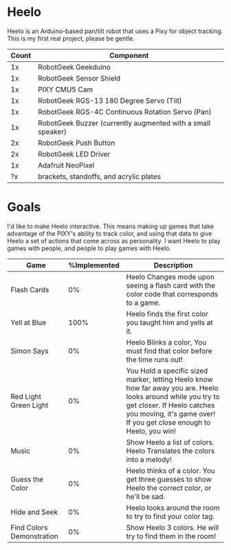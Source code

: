 # Heelo
Heelo is an Arduino-based pan/tilt robot that uses a Pixy for object tracking.
This is my first real project, please be gentle.

| Count | Component                                                   | 
| ----- | ----------------------------------------------------------- | 
|    1x | RobotGeek Geekduino                                         | 
|    1x | RobotGeek Sensor Shield                                     |
|    1x | PIXY CMU5 Cam                                               |
|    1x | RobotGeek RGS-13 180 Degree Servo (Tilt)                    | 
|    1x | RobotGeek RGS-4C Continuous Rotation Servo (Pan)            | 
|    1x | RobotGeek Buzzer (currently augmented with a small speaker) |
|    2x | RobotGeek Push Button                                       |
|    2x | RobotGeek LED Driver                                        |
|    1x | Adafruit NeoPixel                                           |
|    ?x | brackets, standoffs, and acrylic plates                     |

# Goals
I'd like to make Heelo interactive. This means making up games that take advantage of the PIXY's ability to track color, and using that data to give Heelo a set of actions that come across as personality. I want Heelo to play games with people, and people to play games with Heelo.

| Game | %Implemented | Description |
| ----- | ---------- | ------------------------- |
| Flash Cards | 0% | Heelo Changes mode upon seeing a flash card with the color code that corresponds to a game. |
| Yell at Blue | 100% | Heelo finds the first color you taught him and yells at it. |
| Simon Says | 0% | Heelo Blinks a color, You must find that color before the time runs out! |
| Red Light Green Light | 0% | You Hold a specific sized marker, letting Heelo know how far away you are. Heelo looks around while you try to get closer. If Heelo catches you moving, it's game over! If you get close enough to Heelo, you win! |
| Music | 0% | Show Heelo a list of colors. Heelo Translates the colors into a melody! |
| Guess the Color | 0% | Heelo thinks of a color. You get three guesses to show Heelo the correct color, or he'll be sad. |
| Hide and Seek | 0% | Heelo looks around the room to try to find your color tag. |
| Find Colors Demonstration | 0% | Show Heelo 3 colors. He will try to find them in the room! |
